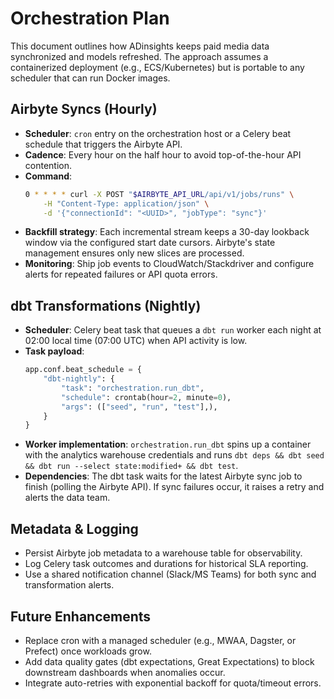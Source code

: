 # Orchestration Plan

This document outlines how ADinsights keeps paid media data synchronized and models refreshed. The approach assumes a containerized deployment (e.g., ECS/Kubernetes) but is portable to any scheduler that can run Docker images.

## Airbyte Syncs (Hourly)

- **Scheduler**: `cron` entry on the orchestration host or a Celery beat schedule that triggers the Airbyte API.
- **Cadence**: Every hour on the half hour to avoid top-of-the-hour API contention.
- **Command**:
  ```bash
  0 * * * * curl -X POST "$AIRBYTE_API_URL/api/v1/jobs/runs" \
      -H "Content-Type: application/json" \
      -d '{"connectionId": "<UUID>", "jobType": "sync"}'
  ```
- **Backfill strategy**: Each incremental stream keeps a 30-day lookback window via the configured start date cursors. Airbyte's state management ensures only new slices are processed.
- **Monitoring**: Ship job events to CloudWatch/Stackdriver and configure alerts for repeated failures or API quota errors.

## dbt Transformations (Nightly)

- **Scheduler**: Celery beat task that queues a `dbt run` worker each night at 02:00 local time (07:00 UTC) when API activity is low.
- **Task payload**:
  ```python
  app.conf.beat_schedule = {
      "dbt-nightly": {
          "task": "orchestration.run_dbt",
          "schedule": crontab(hour=2, minute=0),
          "args": (["seed", "run", "test"],),
      }
  }
  ```
- **Worker implementation**: `orchestration.run_dbt` spins up a container with the analytics warehouse credentials and runs `dbt deps && dbt seed && dbt run --select state:modified+ && dbt test`.
- **Dependencies**: The dbt task waits for the latest Airbyte sync job to finish (polling the Airbyte API). If sync failures occur, it raises a retry and alerts the data team.

## Metadata & Logging

- Persist Airbyte job metadata to a warehouse table for observability.
- Log Celery task outcomes and durations for historical SLA reporting.
- Use a shared notification channel (Slack/MS Teams) for both sync and transformation alerts.

## Future Enhancements

- Replace cron with a managed scheduler (e.g., MWAA, Dagster, or Prefect) once workloads grow.
- Add data quality gates (dbt expectations, Great Expectations) to block downstream dashboards when anomalies occur.
- Integrate auto-retries with exponential backoff for quota/timeout errors.
